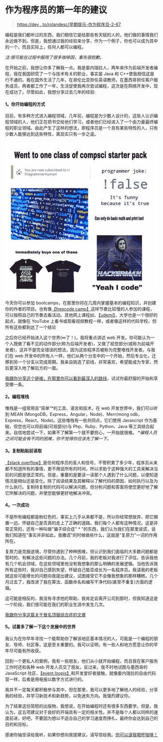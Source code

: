 # 作为程序员的第一年的建议

> [https://dev . to/rolandesc/早期提示-作为程序员-2-67](https://dev.to/rolandoesc/consejos-para-tus-primeros-anos-como-programador-2a67)

编程是我们都听过的东西，我们相信它是给那些有天赋的人的，他们做的事情我们永远做不到。但是，我想通过我的经验来分享，作为一个例子，你也可以成为其中的一个，而且实际上，任何人都可以编程。

*注:很可能在过程中服用了很多咖啡因，事先很抱歉。*

在开始之前，我想让你多了解我一点。我是委内瑞拉人，两年来作为前端开发者编程，我在我国研究了一个与技术有关的职业，事实是 Java 和 C++使我相信这是行不通的。我在国外生活了几年，在哥伦比亚担任英语教师，在墨西哥担任客户服务成员，两者都工作了一年，生活促使我再次尝试编程，这次是在网络开发中，现在成功了。尽管如此，我想分享过去几年的经验:

#### 1。你开始编程的方式

目前，有多种方式进入编程领域，几年前，编程是为少数人设计的，这些人认识编程领域的人，他们正在把书交给他们学习，或者他们已经进入了一个由力量最终编程的职业领域。由此产生了这样的想法，即程序员是一个具有某些特性的人，只有少数人能够达到这些特性，离现实只有一步之遥。

[![Esterotipos de programación be like](img/1b29cd1eec8b20e1075aef9c41e51841.png)](https://res.cloudinary.com/practicaldev/image/fetch/s--e9IAAQh4--/c_limit%2Cf_auto%2Cfl_progressive%2Cq_auto%2Cw_880/https://i.pinimg.com/originals/38/f3/fd/38f3fd3bb6368e63185601a1166dcd82.jpg)

今天你可以参加 bootcamps，在那里你将在几周内掌握基本的编程知识，并创建你的作者的项目。也有像[【freecode camp】](https://www.freecodecamp.org)这样节奏比较慢的人参加的课程，可以按照自己的节奏去看活动。其他网上课程如、[【udemi】](https://www.udemy.com)，大学也是一个很好的起点，就像在 YouTube 上看书或观看视频教程一样，或者像这样的代码学校，但所有这些都到达了一个结论

之后你已经开始进入这个世界(∞了！)，我将重点讲述 web 开发。你可能认为一个人既做了看不见的动作部分(称为后端开发者)，又做了视觉部分(或称为前端开发者)，这并不是完全错误的想法，因为这些程序员被称为完整堆栈开发者。与我们在 web 开发中的所有人一样，他们从两个分支中的一个开始，然后专业化，迁移到另一个分支以完成周期。我亲自挑选了前线，非常喜欢，希望能成为专家，然后更深入地了解后方的一面。

[我跟你分享这个链接，在那里你可以看到最深入的路线](https://www.freecodecamp.org/news/2019-web-developer-roadmap/)，试试你最舒服的开始和享受哪一条。

#### 2。编程堆栈

堆栈是一组常用且“简单”*的工具、语言和技术，在 web 开发世界中，我们可以听到 MEAN (MongoDB，Express，Angular，Node)、Merr(mong odb，Express，React，Node)。这些堆栈有一些共同点，它们使用 Javascript 作为基础，但您也可以将前端(可视部分)与 Php、Ruby、Python、Java 等工具结合起来。自信地尝试一下，如果不了解第一个就不要担心，一开始就很难。
**编程人员之间可能会有不同的困难，你不觉得你应该先了解一下。*

#### 3。复制粘贴前读取

[【stack overflow】](https://www.stackoverflow.com)是任何程序员的圣人和信号，不管积累了多少年，程序员从来都不知道所有的事情，更不用说所有的时间，所以求助于这种强大的工具来解决当前的问题是很正常的。但是，重要的是要读一读那个人遇到了什么问题，以便知道情况是相似还是变化。除了阅读结果及其解释以了解代码的原因、如何执行以及为什么执行。复制待复制的代码可以解决问题，但分析问题和答案将使您更好地了解它所解决的问题，并使您能够更好地解决冲突。

#### 4。一次成功

不是所有编程都是粉红色的，事实上几乎从来都不是，所以你经常想放弃，把它搁置一边，怀疑自己是否真的走上了正确的道路。我们每个人都有这种情况，这是非常正常的，还有一种叫做"骗子综合症" * "的东西，我们认为我们在那里说谎，说我们知道在"事实并非如此，我撒谎"的时候做些什么，这就是"复原力"一词的作用所在。

复原力是克服逆境，尽管你遇到了种种困难，但认识到我们面临的大多数问题都是暂时的，有解决这些问题的办法。几个月前，我的老板对我进行了评估，告诉我他有几个机会领域，在这些领域里他没有我想象的那么明确的发展逻辑。当他告诉我所有这些时，我对自己感到失望，怀疑自己能否成长为一名程序员。我请我的老板就这些可能增长的问题向我提出建议，试图接受它不会像我想象的那样糟糕。几个月过去了，我改进了我在算法、函数命名和编写干净代码(甚至不重复)方面的逻辑。

这可能是相反的，我没有寻求他的帮助，我肯定会离开公司到那时，但我知道这是一个阶段，我们很可能在我们的职业生涯中发生几次。

[我跟你分享这篇关于冒名顶替综合症的文章](https://www.muyinteresante.es/salud/preguntas-respuestas/que-es-el-sindrome-del-impostor-481477651136)

#### 5。试着多了解一下这个发展中的世界

我认为在你早年寻找一个能帮助你了解该地区基本情况的人，可能是一个编程的朋友、导师、社区等，这是至关重要的。我可以证明，有一些人和地方愿意让你的早年尽可能有所收获。

回到一个更私人的案例，我有一些朋友，他们从小就开始编程，而且我在客户服务工作时还和各种 web 开发人员交了朋友。反过来，我不时地试图与墨西哥的 JavaScript 社区、[【event loopjs】](https://twitter.com/eventloopmx)和开发爱好者接触，就像委内瑞拉的自由代码营一样，后者是用电报以数字方式进行的。

我并不一定每天都积极参与其中，但在那里，我可以更多地了解他人的经验，分享我的经验，并学习新技术和新趋势，以免迷失方向。我强烈建议你。

为了结束这份简短的出版物，我想说，在开始编程时还有很多东西要学。但是，我认为，这五项建议对于良好的开端具有一定的相关性。并不是每个人都以同样的速度前进，好吧，不要因为想以不适合自己的学习速度而挣扎，最终你会达到自己的目的和目标。

感谢你抽空读给我听，如果你想向我提建议，请写信给我。[你可以请我喝杯咖啡！](https://www.buymeacoffee.com/rolandoesc)
